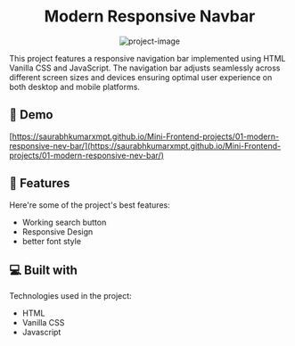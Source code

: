 <h1 align="center" id="title">Modern Responsive Navbar</h1>

<p align="center"><img src="https://socialify.git.ci/saurabhkumarxmpt/Mini-Frontend-projects/image?font=Jost&amp;language=1&amp;name=1&amp;owner=1&amp;pattern=Circuit%20Board&amp;stargazers=1&amp;theme=Dark" alt="project-image"></p>

<p id="description">This project features a responsive navigation bar implemented using HTML Vanilla CSS and JavaScript. The navigation bar adjusts seamlessly across different screen sizes and devices ensuring optimal user experience on both desktop and mobile platforms.</p>

<h2>🚀 Demo</h2>

[https://saurabhkumarxmpt.github.io/Mini-Frontend-projects/01-modern-responsive-nev-bar/](https://saurabhkumarxmpt.github.io/Mini-Frontend-projects/01-modern-responsive-nev-bar/)


  
  
<h2>🧐 Features</h2>

Here're some of the project's best features:

*   Working search button
*   Responsive Design
*   better font style

  
  
<h2>💻 Built with</h2>

Technologies used in the project:

*   HTML
*   Vanilla CSS
*   Javascript
